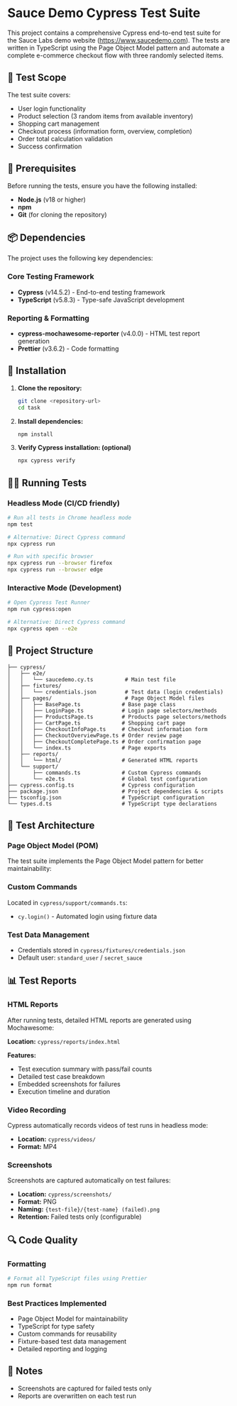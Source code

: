 # Sauce Demo Cypress Test Suite

This project contains a comprehensive Cypress end-to-end test suite for the Sauce Labs demo website (https://www.saucedemo.com). The tests are written in TypeScript using the Page Object Model pattern and automate a complete e-commerce checkout flow with three randomly selected items.

## 🎯 Test Scope

The test suite covers:
- User login functionality
- Product selection (3 random items from available inventory)
- Shopping cart management
- Checkout process (information form, overview, completion)
- Order total calculation validation
- Success confirmation

## 🔧 Prerequisites

Before running the tests, ensure you have the following installed:

- **Node.js** (v18 or higher)
- **npm**
- **Git** (for cloning the repository)

## 📦 Dependencies

The project uses the following key dependencies:

### Core Testing Framework
- **Cypress** (v14.5.2) - End-to-end testing framework
- **TypeScript** (v5.8.3) - Type-safe JavaScript development

### Reporting & Formatting
- **cypress-mochawesome-reporter** (v4.0.0) - HTML test report generation
- **Prettier** (v3.6.2) - Code formatting

## 🚀 Installation

1. **Clone the repository:**
   ```bash
   git clone <repository-url>
   cd task
   ```

2. **Install dependencies:**
   ```bash
   npm install
   ```

3. **Verify Cypress installation: (optional)**
   ```bash
   npx cypress verify
   ```

## 🏃‍♂️ Running Tests

### Headless Mode (CI/CD friendly)
```bash
# Run all tests in Chrome headless mode
npm test

# Alternative: Direct Cypress command
npx cypress run

# Run with specific browser
npx cypress run --browser firefox
npx cypress run --browser edge
```

### Interactive Mode (Development)
```bash
# Open Cypress Test Runner
npm run cypress:open

# Alternative: Direct Cypress command
npx cypress open --e2e
```


## 📁 Project Structure

```
├── cypress/
│   ├── e2e/
│   │   └── saucedemo.cy.ts          # Main test file
│   ├── fixtures/
│   │   └── credentials.json         # Test data (login credentials)
│   ├── pages/                       # Page Object Model files
│   │   ├── BasePage.ts             # Base page class
│   │   ├── LoginPage.ts            # Login page selectors/methods
│   │   ├── ProductsPage.ts         # Products page selectors/methods
│   │   ├── CartPage.ts             # Shopping cart page
│   │   ├── CheckoutInfoPage.ts     # Checkout information form
│   │   ├── CheckoutOverviewPage.ts # Order review page
│   │   ├── CheckoutCompletePage.ts # Order confirmation page
│   │   └── index.ts                # Page exports
│   ├── reports/
│   │   └── html/                   # Generated HTML reports
│   └── support/
│       ├── commands.ts             # Custom Cypress commands
│       └── e2e.ts                  # Global test configuration
├── cypress.config.ts               # Cypress configuration
├── package.json                    # Project dependencies & scripts
├── tsconfig.json                   # TypeScript configuration
└── types.d.ts                      # TypeScript type declarations
```

## 🧪 Test Architecture

### Page Object Model (POM)
The test suite implements the Page Object Model pattern for better maintainability:

### Custom Commands
Located in `cypress/support/commands.ts`:
- `cy.login()` - Automated login using fixture data

### Test Data Management
- Credentials stored in `cypress/fixtures/credentials.json`
- Default user: `standard_user` / `secret_sauce`

## 📊 Test Reports

### HTML Reports
After running tests, detailed HTML reports are generated using Mochawesome:

**Location:** `cypress/reports/index.html`

**Features:**
- Test execution summary with pass/fail counts
- Detailed test case breakdown
- Embedded screenshots for failures
- Execution timeline and duration


### Video Recording
Cypress automatically records videos of test runs in headless mode:
- **Location:** `cypress/videos/`
- **Format:** MP4

### Screenshots
Screenshots are captured automatically on test failures:
- **Location:** `cypress/screenshots/`
- **Format:** PNG
- **Naming:** `{test-file}/{test-name} (failed).png`
- **Retention:** Failed tests only (configurable)


## 🔍 Code Quality

### Formatting
```bash
# Format all TypeScript files using Prettier
npm run format
```

### Best Practices Implemented
- Page Object Model for maintainability
- TypeScript for type safety
- Custom commands for reusability
- Fixture-based test data management
- Detailed reporting and logging

## 📝 Notes

- Screenshots are captured for failed tests only
- Reports are overwritten on each test run
